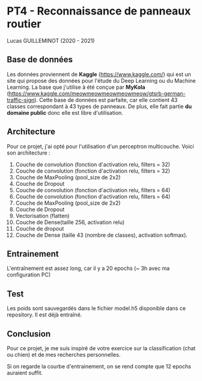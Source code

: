# PT4 - Reconnaissance de panneaux routier
Lucas GUILLEMINOT (2020 - 2021)


## Base de données
Les données proviennent de __Kaggle__ (https://www.kaggle.com/) qui est un site qui propose des données pour l'étude du Deep Learning ou du Machine Learning. La base que j'utilise à été conçue par __MyKola__ (https://www.kaggle.com/meowmeowmeowmeowmeow/gtsrb-german-traffic-sign).
Cette base de données est parfaite, car elle contient 43 classes correspondant à 43 types de panneaux. De plus, elle fait partie __du domaine public__ donc elle est libre d'utilisation.

## Architecture
Pour ce projet, j'ai opté pour l'utilisation d'un perceptron multicouche. Voici son architecture : 
1. Couche de convolution (fonction d'activation relu, filters = 32)
2. Couche de convolution (fonction d'activation relu,  filters = 32)
3. Couche de MaxPooling (pool_size de 2x2)
4. Couche de Dropout
5. Couche de convolution (fonction d'activation relu,  filters = 64)
6. Couche de convolution (fonction d'activation relu,  filters = 64)
7. Couche de MaxPooling (pool_size de 2x2)
8. Couche de Dropout
9. Vectorisation (flatten)
10. Couche de Dense(taille 256, activation relu)
11. Couche de dropout
12. Couche de Dense (taille 43 (nombre de classes), activation softmax).

## Entrainement
L'entraînement est assez long, car il y a 20 epochs (~ 3h avec ma configuration PC)


## Test
Les poids sont sauvegardés dans le fichier model.h5 disponible dans ce repository. Il est déjà entraîné.


## Conclusion
Pour ce projet, je me suis inspiré de votre exercice sur la classification (chat ou chien) et de mes recherches personnelles.

Si on regarde la courbe d'entrainement, on se rend compte que 12 epochs auraient suffit.
